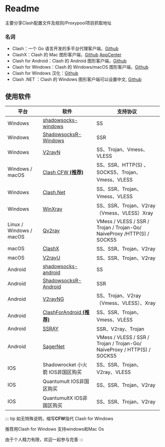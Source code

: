 # Readme

主要分享Clash配置文件及规则/Proxypool项目抓取地址


### 名词

- Clash：一个 Go 语言开发的多平台代理客户端，[Github](https://github.com/Dreamacro/clash)
- ClashX：Clash 的 Mac 图形客户端，[Github](https://github.com/yichengchen/clashX)  [AppCenter](https://install.appcenter.ms/users/clashx/apps/clashx-pro/distribution_groups/public)
- Clash for Android：Clash 的 Android 图形客户端，[Github](https://github.com/Kr328/ClashForAndroid)
- Clash for Windows：Clash 的 Windows/macOS 图形客户端，[Github](https://github.com/Fndroid/clash_for_windows_pkg)
- Clash for Windows 汉化：[Github](https://github.com/BoyceLig/Clash_Chinese_Patch) 
- Clash .NET ：Clash 的 Windows 图形客户端可以设置中文, [Github](https://github.com/ClashDotNetFramework/ClashDotNetFramework/releases/)



## 使用软件

| 平台                    | 软件                                                         | 支持协议                                                     |
| ----------------------- | ------------------------------------------------------------ | ------------------------------------------------------------ |
| Windows                 | [shadowsocks-windows](https://github.com/shadowsocks/shadowsocks-windows/releases) | SS                                                           |
| Windows                 | [ShadowsocksR-Windows](https://github.com/HMBSbige/ShadowsocksR-Windows/releases) | SSR                                                          |
| Windows                 | [V2rayN](https://github.com/2dust/v2rayN/releases)           | SS、Trojan、Vmess、VLESS                                     |
| Windows / macOS         | [Clash CFW  **(推荐)**](https://github.com/Fndroid/clash_for_windows_pkg/releases) | SS、SSR、HTTP(S) 、SOCKS5、Trojan、Vmess、VLESS               |
| Windows                 | [Clash.Net](https://github.com/ClashDotNetFramework/ClashDotNetFramework/releases/) | SS、SSR、Trojan、Vmess、VLESS                                |
| Windows                 | [WinXray](https://github.com/TheMRLL/winxray/releases)       | SS、SSR、Trojan、V2ray（Vmess、VLESS）Xray                   |
| Linux / Windows / macOS | [Qv2ray](https://github.com/Qv2ray/Qv2ray/releases)          | VMess / VLESS / SSR / Trojan / Trojan-Go/ NaiveProxy /HTTP(S) / SOCKS5 |
| macOS                   | [ClashX](https://github.com/yichengchen/clashX/releases)     | SS、SSR、Trojan、V2ray                                       |
| macOS                   | [V2rayU](https://github.com/yanue/V2rayU/releases)           | SS、SSR、Trojan、V2ray                                       |
| Android                 | [shadowsocks-android](https://github.com/shadowsocks/shadowsocks-android/releases) | SS                                                           |
| Android                 | [ShadowsocksR-Android](https://github.com/HMBSbige/ShadowsocksR-Android/releases) | SSR                                                          |
| Android                 | [V2rayNG](https://github.com/2dust/v2rayNG/releases)         | SS、Trojan、V2ray（Vmess、VLESS）、Xray                      |
| Android                 | [ClashForAndroid  **(推荐)**](https://github.com/Kr328/ClashForAndroid/releases) | SS、SSR、Trojan、Vmess、VLESS                                |
| Android                 | [SSRAY](https://github.com/xxf098/shadowsocksr-v2ray-trojan-android/releases) | SSR、V2ray、Trojan                                           |
| Android                 | [SagerNet](https://github.com/SagerNet/SagerNet/releases)    | VMess / VLESS / SSR / Trojan / Trojan-Go/ NaiveProxy / HTTP(S) / SOCKS5 |
| IOS                     | Shadowrocket 小火箭 IOS非国区购买                           | SS、SSR、Trojan、V2ray、VLESS                                |
| IOS                     | Quantumult  IOS非国区购买                                    | SS、SSR、Trojan、V2ray                                       |
| IOS                     | QuantumultX  IOS非国区购买                                   | SS、SSR、Trojan、V2ray                                       |


::: tip
如无特殊说明，缩写**CFW**指代 Clash for Windows

推荐用Clash for Windows 支持windows和Mac Os

由于个人精力有限，欢迎一起参与完善
:::
